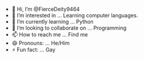 - 👋 Hi, I’m @FierceDeity9464
- 👀 I’m interested in ... Learning computer languages.
- 🌱 I’m currently learning ... Python
- 💞️ I’m looking to collaborate on ... Programming
- 📫 How to reach me ... Find me
- 😄 Pronouns: ... He/Him
- ⚡ Fun fact: ... Gay

<!---
FierceDeity9464/FierceDeity9464 is a ✨ special ✨ repository because its `README.md` (this file) appears on your GitHub profile.
You can click the Preview link to take a look at your changes.
--->

